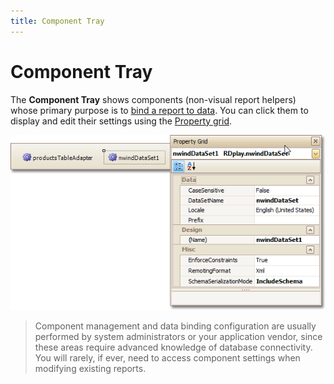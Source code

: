 ```yaml
---
title: Component Tray
---
```

# Component Tray
The **Component Tray** shows components (non-visual report helpers) whose primary purpose is to [bind a report to data](../../create-reports/binding-a-report-to-data.md). You can click them to display and edit their settings using the [Property grid](property-grid.md).

![RD_Elements_ComponentTray](../../../../../images/img8317.png)

> Component management and data binding configuration are usually performed by system administrators or your application vendor, since these areas require advanced knowledge of database connectivity. You will rarely, if ever, need to access component settings when modifying existing reports.